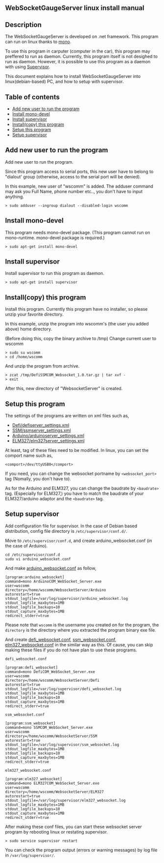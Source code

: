 WebSocketGaugeServer linux install manual
---

## Description
The WebSocketGaugeServer is developed on .net framework. This program can run on linux thanks to [mono](http://www.mono-project.com/). 

To use this program in carputer (computer in the car), this program may preffered to run as daemon.
Currently, this program itself is not desighed to run as daemon. However, it is possible to use this program as a daemon with using [Supervisor](http://supervisord.org/).

This document explains how to install WebSocketGaugeServer into linux(debian-based) PC, and how to setup with supervisor.

## Table of contents
* [Add new user to run the program](#addNewUser)
* [Install mono-devel](#installMono)
* [Install supervisor](#installSupervisor)
* [Install(copy) this program](#installThisProgram)
* [Setup this program](#setupThisProgram)
* [Setup supervisor](#setupSupervisor)

## <a name="addNewUser">Add new user to run the program</a>
Add new user to run the program. 

Since this program access to serial ports, this new user have to belong to "dialout' group (otherwise, access to the serial port will be denied).

In this example, new user of "wscomm" is added. The adduser command may ask you Full Name, phone number etc.., you don't have to input anything.

```
> sudo adduser --ingroup dialout --disabled-login wscomm
```

## <a name="installMono">Install mono-devel </a>

This program needs mono-devel package. (This program cannot run on mono-runtime. mono-devel package is required.)
```
> sudo apt-get install mono-devel
```

## <a name="installSupervisor">Install supervisor </a>

Install supervisor to run this program as daemon.
```
> sudo apt-get install supervisor
```

## <a name="installThisProgram">Install(copy) this program </a>
Install this program. Currently this program have no installer, so please unzip your favorite directory.

In this example, unzip the program into wscomm's (the user you added above) home directory.

(Before doing this, copy the binary archive to /tmp)
Change current user to wscomm
```
> sudo su wscomm
> cd /home/wscomm
```
And unzip the program from archive.
```
> zcat /tmp/DefiSSMCOM_Websocket_1.0.tar.gz | tar xvf -
> exit
```
After this, new directory of "WebsocketServer" is created.

## <a name=setupThisProgram>Setup this program</a>
The settings of the programs are written on xml files such as,
* [Defi/defiserver_settings.xml](./DefiSSMCOM_Websocket/DefiCOM_WebSocket_Server/defiserver_settings.xml)
* [SSM/ssmserver_settings.xml](./DefiSSMCOM_Websocket/SSMCOM_WebSocket_Server/ssmserver_settings.xml)
* [Arduino/arduinoserver_settings.xml](./DefiSSMCOM_Websocket/ArduinoCOM_WebSocket_Server/arduinoserver_settings.xml)
* [ELM327/elm327server_settings.xml](./DefiSSMCOM_Websocket/ELM327COM_WebSocket_Server/elm327server_settings.xml)

At least, <comport> tag of these files need to be modified. In linux, you can set the comport name such as,
```
<comport>/dev/ttyUSB0</comport>
```
If you need, you can change the websocket portname by `<websocket_port>` tag (Nomally, you don't have to).

As for the Arduino and ELM327, you can change the baudrate by `<baudrate>` tag. (Especially for ELM327,) you have to match the baudrate of your ELM327/arduino adaptor and the `<baudrate>` tag.

## <a name="setupSupervisor"> Setup supervisor </a>
Add configuration file for supervisor. In the case of Debian based distribution, config file directory is `/etc/supervisor/conf.d/`.

Move to `/etc/supervisor/conf.d`, and create arduino_websocket.conf (in the case of Arduino).
```
cd /etc/supervisor/conf.d
sudo vi arduino_websocket.conf
```

And make [arduino_websocket.conf](./LinuxInstall.SettingFiles/arduino_websocket.conf) as follow,
```
[program:arduino_websocket]
command=mono ArduinoCOM_WebSocket_Server.exe
user=wscomm
directory=/home/wscomm/WebsocketServer/Arduino
autorestart=true
stdout_logfile=/var/log/supervisor/arduino_websocket.log
stdout_logfile_maxbytes=1MB
stdout_logfile_backups=10
stdout_capture_maxbytes=1MB
redirect_stderr=true
```
Please note that `wscomm` is the username you created on for the program, the `directory` is the directory where you extracted the program binary exe file.

And create [defi_websocket.conf](./LinuxInstall.SettingFiles/defi_websocket.conf), [ssm_websocket.conf](./LinuxInstall.SettingFiles/ssm_websocket.conf), [elm327_websocket.conf](./LinuxInstall.SettingFiles/elm327_websocket.conf) in the similar way as this.
Of cause, you can skip making these files if you do not have plan to use these programs.

`defi_websocket.conf`
```
[program:defi_websocket]
command=mono DefiCOM_WebSocket_Server.exe
user=wscomm
directory=/home/wscomm/WebsocketServer/Defi
autorestart=true
stdout_logfile=/var/log/supervisor/defi_websocket.log
stdout_logfile_maxbytes=1MB
stdout_logfile_backups=10
stdout_capture_maxbytes=1MB
redirect_stderr=true
```
`ssm_websocket.conf`
```
[program:ssm_websocket]
command=mono SSMCOM_WebSocket_Server.exe
user=wscomm
directory=/home/wscomm/WebsocketServer/SSM
autorestart=true
stdout_logfile=/var/log/supervisor/ssm_websocket.log
stdout_logfile_maxbytes=1MB
stdout_logfile_backups=10
stdout_capture_maxbytes=1MB
redirect_stderr=true
```
`elm327_websocket.conf`
```
[program:elm327_websocket]
command=mono ELM327COM_WebSocket_Server.exe
user=wscomm
directory=/home/wscomm/WebsocketServer/ELM327
autorestart=true
stdout_logfile=/var/log/supervisor/elm327_websocket.log
stdout_logfile_maxbytes=1MB
stdout_logfile_backups=10
stdout_capture_maxbytes=1MB
redirect_stderr=true
```

After making these conf files, you can start these websocket server program by rebooting linux or restating supervisor.
```
> sudo service supervisor restart
```
You can check the program output (errors or warning messages) by log file in `/var/log/supervisor/`.
